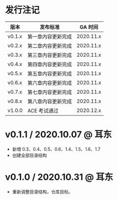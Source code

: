 # 发行注记

| 版本 |  发布标准 | GA 时间  |
| --- | --- | --- |
| v0.1.x | 第一章内容更新完成 | 2020.11.x |
| v0.2.x | 第二章内容更新完成 | 2020.11.x |
| v0.3.x | 第三章内容更新完成 | 2020.11.x |
| v0.4.x | 第四章内容更新完成 | 2020.11.x |
| v0.5.x | 第五章内容更新完成 | 2020.11.x |
| v0.6.x | 第六章内容更新完成 | 2020.11.x |
| v0.7.x | 第七章内容更新完成 | 2020.11.x |
| v0.8.x | 第八章内容更新完成 | 2020.11.x |
| v1.0.0 | ACE 考试通过 | 2020.12.x |


# v0.1.1 / 2020.10.07 @ 耳东

* 新增 0.3、0.4、0.5、0.6、1.4、1.5、1.6、1.7
* 创建全部目录结构

# v0.1.0 / 2020.10.31 @ 耳东

* 重新调整目录结构，仓库目标。